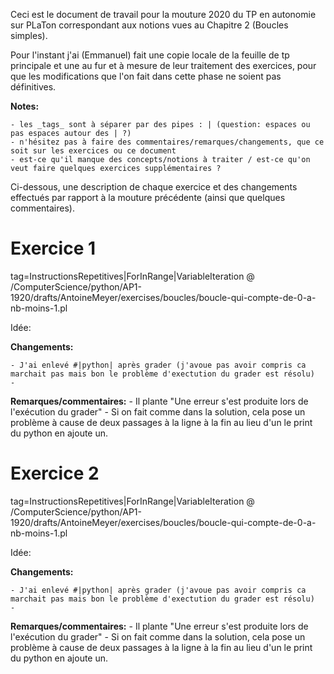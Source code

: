 Ceci est le document de travail pour la mouture 2020 du TP en autonomie sur PLaTon correspondant aux notions vues au Chapitre 2 (Boucles simples).

Pour l'instant j'ai (Emmanuel) fait une copie locale de la feuille de tp principale et une au fur et à mesure de leur traitement des exercices, pour que les modifications que l'on fait dans cette phase ne soient pas définitives.

**Notes:**

    - les _tags_ sont à séparer par des pipes : | (question: espaces ou pas espaces autour des | ?)
    - n'hésitez pas à faire des commentaires/remarques/changements, que ce soit sur les exercices ou ce document
    - est-ce qu'il manque des concepts/notions à traiter / est-ce qu'on veut faire quelques exercices supplémentaires ?


Ci-dessous, une description de chaque exercice et des changements effectués par rapport à la mouture précédente (ainsi que quelques commentaires).

# Exercice 1
tag=InstructionsRepetitives|ForInRange|VariableIteration
@ /ComputerScience/python/AP1-1920/drafts/AntoineMeyer/exercises/boucles/boucle-qui-compte-de-0-a-nb-moins-1.pl

Idée: 

**Changements:**

    - J'ai enlevé #|python| après grader (j'avoue pas avoir compris ca marchait pas mais bon le problème d'exectution du grader est résolu)
    - 

**Remarques/commentaires:**
    - Il plante "Une erreur s'est produite lors de l'exécution du grader"
    - Si on fait comme dans la solution, cela pose un problème à cause de deux passages à la ligne à la fin au lieu d'un le print du python en ajoute un.

# Exercice 2
tag=InstructionsRepetitives|ForInRange|VariableIteration
@ /ComputerScience/python/AP1-1920/drafts/AntoineMeyer/exercises/boucles/boucle-qui-compte-de-0-a-nb-moins-1.pl

Idée: 

**Changements:**

    - J'ai enlevé #|python| après grader (j'avoue pas avoir compris ca marchait pas mais bon le problème d'exectution du grader est résolu)
    - 

**Remarques/commentaires:**
    - Il plante "Une erreur s'est produite lors de l'exécution du grader"
    - Si on fait comme dans la solution, cela pose un problème à cause de deux passages à la ligne à la fin au lieu d'un le print du python en ajoute un.



